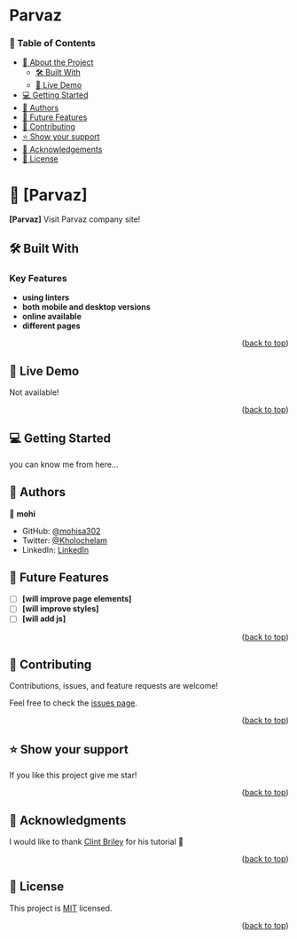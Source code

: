 <a name="readme-top"></a>

# Parvaz

### 📗 Table of Contents

- [📖 About the Project](#about-project)
  - [🛠 Built With](#built-with)
  - [🚀 Live Demo](#live-demo)
- [💻 Getting Started](#getting-started)
- [👥 Authors](#authors)
- [🔭 Future Features](#future-features)
- [🤝 Contributing](#contributing)
- [⭐️ Show your support](#support)
- [🙏 Acknowledgements](#acknowledgements)
- [📝 License](#license)

# 📖 [Parvaz] <a name="about-project"></a>

**[Parvaz]** Visit Parvaz company site!

## 🛠 Built With <a name="built-with"></a>

### Key Features <a name="key-features"></a>

- **using linters**
- **both mobile and desktop versions**
- **online available**
- **different pages**
<p align="right">(<a href="#readme-top">back to top</a>)</p>

## 🚀 Live Demo <a name="live-demo"></a>

Not available!
<p align="right">(<a href="#readme-top">back to top</a>)</p>

## 💻 Getting Started <a name="getting-started"></a>

you can know me from here...

## 👥 Authors <a name="authors"></a>

👤 **mohi**

- GitHub: [@mohisa302](https://github.com/mohisa302)
- Twitter: [@Kholochelam](https://twitter.com/Kholochelam)
- LinkedIn: [LinkedIn](https://www.linkedin.com/in/mohadese-sadeghi)

## 🔭 Future Features <a name="future-features"></a>

- [ ] **[will improve page elements]**
- [ ] **[will improve styles]**
- [ ] **[will add js]**

<p align="right">(<a href="#readme-top">back to top</a>)</p>

## 🤝 Contributing <a name="contributing"></a>

Contributions, issues, and feature requests are welcome!

Feel free to check the [issues page](../../issues/).

<p align="right">(<a href="#readme-top">back to top</a>)</p>

## ⭐️ Show your support <a name="support"></a>

If you like this project give me star!

<p align="right">(<a href="#readme-top">back to top</a>)</p>

## 🙏 Acknowledgments <a name="acknowledgements"></a>

I would like to thank [Clint Briley](https://github.com/fireclint/portfolio-app-react) for his tutorial 🙏

<p align="right">(<a href="#readme-top">back to top</a>)</p>

## 📝 License <a name="license"></a>

This project is [MIT](./LICENSE.md) licensed.

<p align="right">(<a href="#readme-top">back to top</a>)</p>
